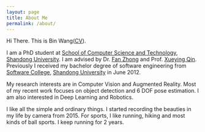 ```yaml
---
layout: page
title: About Me
permalink: /about/
---
```


Hi There. This is Bin Wang([CV](/public/pdfs/resume.pdf)).

I am a PhD student at [School of Computer Science and Technology](http://www.cs.sdu.edu.cn/default.do), [Shandong University](http://www.sdu.edu.cn/). I am advised by Dr. [Fan Zhong](http://vr.sdu.edu.cn/~zf/) and Prof. [Xueying Qin](http://vr.sdu.edu.cn/~qxy/index.htm). Previously I received my bachelor degree of software engineering from [Software College](http://www.sc.sdu.edu.cn/default.do), [Shandong University](http://www.sdu.edu.cn/) in June 2012. 

My research interests are in Computer Vision and Augmented Reality. Most of my recent work focuses on object detection and 6 DOF pose estimation. I am also interested in Deep Learning and Robotics.

I like all the simple and ordinary things. I started recording the beauties in my life by camera from 2015. For sports, I like running, hiking and most kinds of ball sports. I keep running for 2 years.